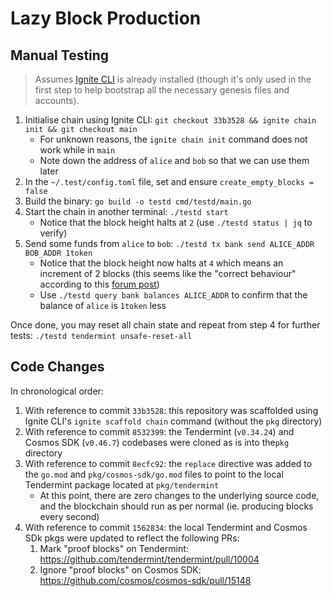 # Lazy Block Production

## Manual Testing

> Assumes [Ignite CLI](https://docs.ignite.com/welcome/install) is already installed (though it's only used in the first step to help bootstrap all the necessary genesis files and accounts).

1. Initialise chain using Ignite CLI: `git checkout 33b3528 && ignite chain init && git checkout main`
   - For unknown reasons, the `ignite chain init` command does not work while in `main`
   - Note down the address of `alice` and `bob` so that we can use them later
2. In the `~/.test/config.toml` file, set and ensure `create_empty_blocks = false`
3. Build the binary: `go build -o testd cmd/testd/main.go`
4. Start the chain in another terminal: `./testd start`
   - Notice that the block height halts at `2` (use `./testd status | jq` to verify)
5. Send some funds from `alice` to `bob`: `./testd tx bank send ALICE_ADDR BOB_ADDR 1token`
   - Notice that the block height now halts at `4` which means an increment of 2 blocks (this seems like the "correct behaviour" according to this [forum post](https://forum.cosmos.network/t/turning-create-empty-blocks-to-false-has-no-effect/737/7))
   - Use `./testd query bank balances ALICE_ADDR` to confirm that the balance of `alice` is `1token` less

Once done, you may reset all chain state and repeat from step 4 for further tests: `./testd tendermint unsafe-reset-all`

## Code Changes

In chronological order:

1. With reference to commit `33b3528`: this repository was scaffolded using Ignite CLI's `ignite scaffold chain` command (without the `pkg` directory)
2. With reference to commit `8532399`: the Tendermint (`v0.34.24`) and Cosmos SDK (`v0.46.7`) codebases were cloned as is into the`pkg` directory
3. With reference to commit `8ecfc92`: the `replace` directive was added to the `go.mod` and `pkg/cosmos-sdk/go.mod` files to point to the local Tendermint package located at `pkg/tendermint`
   - At this point, there are zero changes to the underlying source code, and the blockchain should run as per normal (ie. producing blocks every second)
4. With reference to commit `1562834`: the local Tendermint and Cosmos SDk pkgs were updated to reflect the following PRs:
   1. Mark "proof blocks" on Tendermint: <https://github.com/tendermint/tendermint/pull/10004>
   2. Ignore "proof blocks" on Cosmos SDK: <https://github.com/cosmos/cosmos-sdk/pull/15148>
